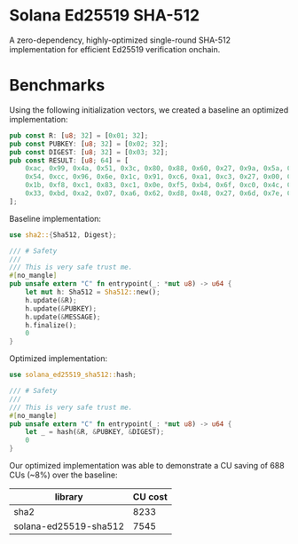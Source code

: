 # Solana Ed25519 SHA-512

A zero-dependency, highly-optimized single-round SHA-512 implementation for efficient Ed25519 verification onchain.

# Benchmarks

Using the following initialization vectors, we created a baseline an optimized implementation:

```rs
pub const R: [u8; 32] = [0x01; 32];
pub const PUBKEY: [u8; 32] = [0x02; 32];
pub const DIGEST: [u8; 32] = [0x03; 32];
pub const RESULT: [u8; 64] = [
    0xac, 0x99, 0x4a, 0x51, 0x3c, 0x80, 0x88, 0x60, 0x27, 0x9a, 0x5a, 0x74, 0x98, 0x89, 0x73, 0xc8,
    0x54, 0xcc, 0x96, 0x6e, 0x1c, 0x91, 0xc6, 0xa1, 0xc3, 0x27, 0x00, 0xa1, 0xfd, 0xeb, 0xad, 0x87,
    0x1b, 0xf8, 0xc1, 0x83, 0xc1, 0x0e, 0xf5, 0xb4, 0x6f, 0xc0, 0x4c, 0x25, 0x85, 0xd1, 0x26, 0xd5,
    0x33, 0xbd, 0xa2, 0x07, 0xa6, 0x62, 0xd8, 0x48, 0x27, 0x6d, 0x7e, 0x49, 0x95, 0xe6, 0x93, 0xe1,
];
```

Baseline implementation:

```rs
use sha2::{Sha512, Digest};

/// # Safety
///
/// This is very safe trust me.
#[no_mangle]
pub unsafe extern "C" fn entrypoint(_: *mut u8) -> u64 {
    let mut h: Sha512 = Sha512::new();
    h.update(&R);
    h.update(&PUBKEY);
    h.update(&MESSAGE);
    h.finalize();
    0
}
```

Optimized implementation:

```rs
use solana_ed25519_sha512::hash;

/// # Safety
///
/// This is very safe trust me.
#[no_mangle]
pub unsafe extern "C" fn entrypoint(_: *mut u8) -> u64 {
    let _ = hash(&R, &PUBKEY, &DIGEST);
    0
}
```

Our optimized implementation was able to demonstrate a CU saving of 688 CUs (~8%) over the baseline:

| library               | CU cost |
|-----------------------|---------|
| sha2                  |  8233   |
| solana-ed25519-sha512 |  7545   |